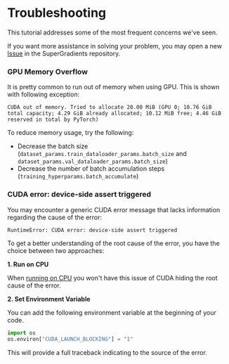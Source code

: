 # Troubleshooting

This tutorial addresses some of the most frequent concerns we've seen.

If you want more assistance in solving your problem, you may open a new 
[Issue](https://github.com/Deci-AI/super-gradients/issues/new?assignees=&labels=&template=bug_report.md&title=) 
in the SuperGradients repository.


### GPU Memory Overflow


It is pretty common to run out of memory when using GPU. This is shown with following exception:

```
CUDA out of memory. Tried to allocate 20.00 MiB (GPU 0; 10.76 GiB total capacity; 4.29 GiB already allocated; 10.12 MiB free; 4.46 GiB reserved in total by PyTorch)
```

To reduce memory usage, try the following:
- Decrease the batch size (`dataset_params.train_dataloader_params.batch_size` and `dataset_params.val_dataloader_params.batch_size`)
- Decrease the number of batch accumulation steps (`training_hyperparams.batch_accumulate`)


### CUDA error: device-side assert triggered

You may encounter a generic CUDA error message that lacks information regarding the cause of the error:

```
RuntimeError: CUDA error: device-side assert triggered
```

To get a better understanding of the root cause of the error, you have the choice between two approaches:

**1. Run on CPU**

When [running on CPU](device.md) you won't have this issue of CUDA hiding the root cause of the error.

**2. Set Environment Variable**

You can add the following environment variable at the beginning of your code.

```py
import os
os.environ["CUDA_LAUNCH_BLOCKING"] = "1"
```
This will provide a full traceback indicating to the source of the error.
